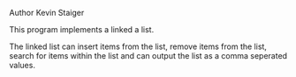 Author Kevin Staiger

This program implements a linked a list.

The linked list can insert items from the list, remove items from the list, search for items within the list and can output the list as a comma seperated values.
